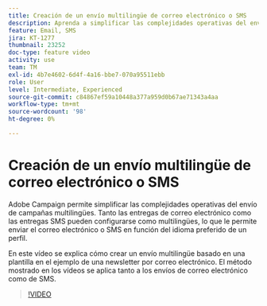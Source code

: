 ```yaml
---
title: Creación de un envío multilingüe de correo electrónico o SMS
description: Aprenda a simplificar las complejidades operativas del envío de campañas multilingües.
feature: Email, SMS
jira: KT-1277
thumbnail: 23252
doc-type: feature video
activity: use
team: TM
exl-id: 4b7e4602-6d4f-4a16-bbe7-070a95511ebb
role: User
level: Intermediate, Experienced
source-git-commit: c84867ef59a10448a377a959d0b67ae71343a4aa
workflow-type: tm+mt
source-wordcount: '98'
ht-degree: 0%

---
```


# Creación de un envío multilingüe de correo electrónico o SMS

Adobe Campaign permite simplificar las complejidades operativas del envío de campañas multilingües. Tanto las entregas de correo electrónico como las entregas SMS pueden configurarse como multilingües, lo que le permite enviar el correo electrónico o SMS en función del idioma preferido de un perfil.

En este vídeo se explica cómo crear un envío multilingüe basado en una plantilla en el ejemplo de una newsletter por correo electrónico. El método mostrado en los vídeos se aplica tanto a los envíos de correo electrónico como de SMS.

>[!VIDEO](https://video.tv.adobe.com/v/23252?quality=12&learn=on)
